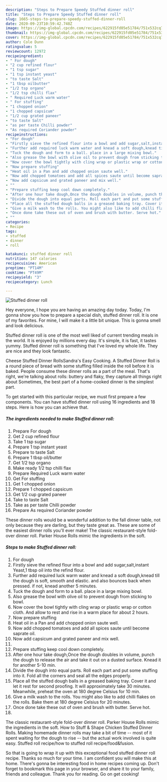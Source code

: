 ```yaml
---
description: "Steps to Prepare Speedy Stuffed dinner roll"
title: "Steps to Prepare Speedy Stuffed dinner roll"
slug: 1665-steps-to-prepare-speedy-stuffed-dinner-roll
date: 2020-09-23T10:59:42.748Z
image: https://img-global.cpcdn.com/recipes/622915fd05e51784/751x532cq70/stuffed-dinner-roll-recipe-main-photo.jpg
thumbnail: https://img-global.cpcdn.com/recipes/622915fd05e51784/751x532cq70/stuffed-dinner-roll-recipe-main-photo.jpg
cover: https://img-global.cpcdn.com/recipes/622915fd05e51784/751x532cq70/stuffed-dinner-roll-recipe-main-photo.jpg
author: Cole Dunn
ratingvalue: 5
reviewcount: 12972
recipeingredient:
- " For dough"
- "2 cup refined flour"
- "1 tsp sugar"
- "1 tsp instant yeast"
- "to taste Salt"
- "1 tbsp oilbutter"
- "1/2 tsp organo"
- "1/2 tsp chilli flax"
- " Required Luck warm water"
- " For stuffing"
- "1 chopped onion"
- "1 chopped capsicum"
- "1/2 cup grated paneer"
- "to taste Salt"
- "as per taste Chilli powder"
- "As required Coriander powder"
recipeinstructions:
- "For dough"
- "Firstly sieve the refined flour into a bowl and add sugar,salt,instant Yeast,1 tbsp oil into the refind flour."
- "Further add required luck warm water and knead a soft dough,knead till the dough is soft, smooth and elastic. and also bounces back when pressed. if not, knead another 5 minutes."
- "Tuck the dough and form to a ball. place in a large mixing bowl."
- "Also grease the bowl with olive oil to prevent dough from sticking to bowl."
- "Now cover the bowl tightly with cling wrap or plastic wrap or cotton cloth. And allow to rest and rise in a warm place for about 2 hours."
- "Now prepare stuffing"
- "Heat oil in a Pan and add chopped onion saute well."
- "Now add chopped tomatoes and add all spices saute until become saprate oil."
- "Now add capsicum and grated paneer and mix well."
- ""
- "Prepare stuffing keep cool down completely."
- "After one hour take dough,Once the dough doubles in volume, punch the dough to release the air and take it out on a dusted surface. Knead it for another 5-10 min."
- "Divide the dough into equal parts. Roll each part and put some stuffing into it. Fold all the corners and seal all the edges properly."
- "Place all the stuffed dough balls in a greased baking tray. Cover it and let it rest for second proofing. It will approximately take 30 minutes. Meanwhile, preheat the oven at 180 degree Celsius for 10 min."
- "Give a milk wash to the rolls. You might also like to add chilli flakes on the rolls. Bake them at 180 degree Celsius for 20 minutes."
- "Once done take these out of oven and brush with butter. Serve hot."
- ""
categories:
- Recipe
tags:
- stuffed
- dinner
- roll

katakunci: stuffed dinner roll 
nutrition: 147 calories
recipecuisine: American
preptime: "PT14M"
cooktime: "PT49M"
recipeyield: "3"
recipecategory: Lunch

---
```



![Stuffed dinner roll](https://img-global.cpcdn.com/recipes/622915fd05e51784/751x532cq70/stuffed-dinner-roll-recipe-main-photo.jpg)

Hey everyone, I hope you are having an amazing day today. Today, I'm gonna show you how to prepare a special dish, stuffed dinner roll. It is one of my favorites. For mine, I will make it a little bit unique. This is gonna smell and look delicious.

Stuffed dinner roll is one of the most well liked of current trending meals in the world. It is enjoyed by millions every day. It's simple, it is fast, it tastes yummy. Stuffed dinner roll is something that I've loved my whole life. They are nice and they look fantastic.

Cheese Stuffed Dinner RollsSandra&#39;s Easy Cooking. A Stuffed Dinner Roll is a round piece of bread with some stuffing filled inside the roll before it is baked. People consume these dinner rolls as a part of the meal. That&#39;s right, we&#39;re talking about rolls: buttery and flaky, they capture all things right about Sometimes, the best part of a home-cooked dinner is the simplest part.


To get started with this particular recipe, we must first prepare a few components. You can have stuffed dinner roll using 16 ingredients and 18 steps. Here is how you can achieve that.

<!--inarticleads1-->

##### The ingredients needed to make Stuffed dinner roll:

1. Prepare  For dough
1. Get 2 cup refined flour
1. Take 1 tsp sugar
1. Prepare 1 tsp instant yeast
1. Prepare to taste Salt
1. Prepare 1 tbsp oil/butter
1. Get 1/2 tsp organo
1. Make ready 1/2 tsp chilli flax
1. Prepare  Required Luck warm water
1. Get  For stuffing
1. Get 1 chopped onion
1. Prepare 1 chopped capsicum
1. Get 1/2 cup grated paneer
1. Take to taste Salt
1. Take as per taste Chilli powder
1. Prepare As required Coriander powder


These dinner rolls would be a wonderful addition to the fall dinner table, not only because they are darling, but they taste great as. These are some of the easiest dinner rolls you&#39;ll ever make! The classic restaurant-style fold-over dinner roll. Parker House Rolls mimic the ingredients in the soft. 

<!--inarticleads2-->

##### Steps to make Stuffed dinner roll:

1. For dough
1. Firstly sieve the refined flour into a bowl and add sugar,salt,instant Yeast,1 tbsp oil into the refind flour.
1. Further add required luck warm water and knead a soft dough,knead till the dough is soft, smooth and elastic. and also bounces back when pressed. if not, knead another 5 minutes.
1. Tuck the dough and form to a ball. place in a large mixing bowl.
1. Also grease the bowl with olive oil to prevent dough from sticking to bowl.
1. Now cover the bowl tightly with cling wrap or plastic wrap or cotton cloth. And allow to rest and rise in a warm place for about 2 hours.
1. Now prepare stuffing
1. Heat oil in a Pan and add chopped onion saute well.
1. Now add chopped tomatoes and add all spices saute until become saprate oil.
1. Now add capsicum and grated paneer and mix well.
1. 
1. Prepare stuffing keep cool down completely.
1. After one hour take dough,Once the dough doubles in volume, punch the dough to release the air and take it out on a dusted surface. Knead it for another 5-10 min.
1. Divide the dough into equal parts. Roll each part and put some stuffing into it. Fold all the corners and seal all the edges properly.
1. Place all the stuffed dough balls in a greased baking tray. Cover it and let it rest for second proofing. It will approximately take 30 minutes. Meanwhile, preheat the oven at 180 degree Celsius for 10 min.
1. Give a milk wash to the rolls. You might also like to add chilli flakes on the rolls. Bake them at 180 degree Celsius for 20 minutes.
1. Once done take these out of oven and brush with butter. Serve hot.
1. 


The classic restaurant-style fold-over dinner roll. Parker House Rolls mimic the ingredients in the soft. How to Stuff &amp; Shape Chicken Stuffed Dinner Rolls. Making homemade dinner rolls may take a bit of time -- most of it spent waiting for the dough to rise -- but the actual work involved is quite easy. Stuffed roll recipe/how to stuffed roll recipe/food&amp;fusion. 

So that is going to wrap it up with this exceptional food stuffed dinner roll recipe. Thanks so much for your time. I am confident you will make this at home. There's gonna be interesting food in home recipes coming up. Don't forget to bookmark this page in your browser, and share it to your family, friends and colleague. Thank you for reading. Go on get cooking!
